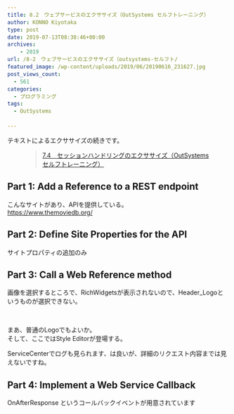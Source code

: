 ```yaml
---
title: 8.2　ウェブサービスのエクササイズ（OutSystems セルフトレーニング）
author: KONNO Kiyotaka
type: post
date: 2019-07-13T08:38:46+00:00
archives:
    - 2019
url: /8-2　ウェブサービスのエクササイズ（outsystems-セルフト/
featured_image: /wp-content/uploads/2019/06/20190616_231627.jpg
post_views_count:
  - 561
categories:
  - プログラミング
tags:
  - OutSystems

---
```

テキストによるエクササイズの続きです。<figure class="wp-block-embed-wordpress wp-block-embed is-type-wp-embed is-provider-programmers-office">

<div class="wp-block-embed__wrapper">
  <blockquote class="wp-embedded-content" data-secret="GTUamlZARL">
    <a href="https://www.programmers-office.ml/7-4%e3%80%80%e3%82%bb%e3%83%83%e3%82%b7%e3%83%a7%e3%83%b3%e3%83%8f%e3%83%b3%e3%83%89%e3%83%aa%e3%83%b3%e3%82%b0%e3%81%ae%e3%82%a8%e3%82%af%e3%82%b5%e3%82%b5%e3%82%a4%e3%82%ba%ef%bc%88outsystems/">7.4　セッションハンドリングのエクササイズ（OutSystems セルフトレーニング）</a>
  </blockquote>
</div></figure> 

## Part 1: Add a Reference to a REST endpoint

こんなサイトがあり、APIを提供している。  
<a rel="noreferrer noopener" target="_blank" href="https://www.themoviedb.org/">https://www.themoviedb.org/</a>

## Part 2: Define Site Properties for the API

サイトプロパティの追加のみ

## Part 3: Call a Web Reference method

画像を選択するところで、RichWidgetsが表示されないので、Header_Logoというものが選択できない。<figure class="wp-block-image">

<img src="/uploads/2019/07/スクリーンショット-2019-07-13-17.20.11.png?ssl=1" alt="" class="wp-image-3091" srcset="/uploads/2019/07/スクリーンショット-2019-07-13-17.20.11.png?w=480&ssl=1 480w, /uploads/2019/07/スクリーンショット-2019-07-13-17.20.11.png?resize=150%2C150&ssl=1 150w, /uploads/2019/07/スクリーンショット-2019-07-13-17.20.11.png?resize=300%2C300&ssl=1 300w, /uploads/2019/07/スクリーンショット-2019-07-13-17.20.11.png?resize=64%2C64&ssl=1 64w" sizes="(max-width: 480px) 100vw, 480px" data-recalc-dims="1" /> </figure> 

まあ、普通のLogoでもよいか。  
そして、ここではStyle Editorが登場する。

ServiceCenterでログも見られます、は良いが、詳細のリクエスト内容までは見えないですね。

## Part 4: Implement a Web Service Callback

OnAfterResponse というコールバックイベントが用意されています